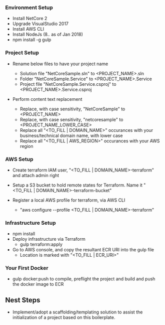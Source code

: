 ### Environment Setup

* Install NetCore 2
* Upgrade VisualStudio 2017
* Install AWS CLI
* Install NodeJs (8.*.* as of Jan 2018)
* npm install -g gulp


### Project Setup

* Rename below files to have your project name
  * Solution file "NetCoreSample.sln" to <PROJECT_NAME>.sln
  * Folder "NetCoreSample.Service" to <PROJECT_NAME>.Service
  * Project file "NetCoreSample.Service.csproj" to <PROJECT_NAME>.Service.csproj
 
* Perform content text replacement
  * Replace, with case sensitivity, "NetCoreSample" to <PROJECT_NAME> 
  * Replace, with case sensitivity, "netcoresample" to <PROJECT_NAME_LOWER_CASE> 
  * Replace all "<TO_FILL | DOMAIN_NAME>" occurances with your business/technical domain name, with lower case
  * Replace all "<TO_FILL | AWS_REGION>" occurances with your AWS region


### AWS Setup

* Create terraform IAM user, "<TO_FILL | DOMAIN_NAME>-terraform" and attach admin right
* Setup a S3 bucket to hold remote states for Terraform. Name it "<TO_FILL | DOMAIN_NAME>-terraform-bucket"

* Register a local AWS profile for terraform, via AWS CLI 
  * "aws configure --profile <TO_FILL | DOMAIN_NAME>-terraform"


### Infrastructure Setup

* npm install
* Deploy infrastructure via Terraform
  * gulp terraform:apply
* Go to AWS console, and copy the resultant ECR URI into the gulp file
  * Location is marked with "<TO_FILL | ECR_URI>"


### Your First Docker 

* gulp docker:push to compile, preflight the project and build and push the docker image to ECR


## Nest Steps 

* Implement/adopt a scaffolding/templating solution to assist the initialization of a project based on this boilerplate. 